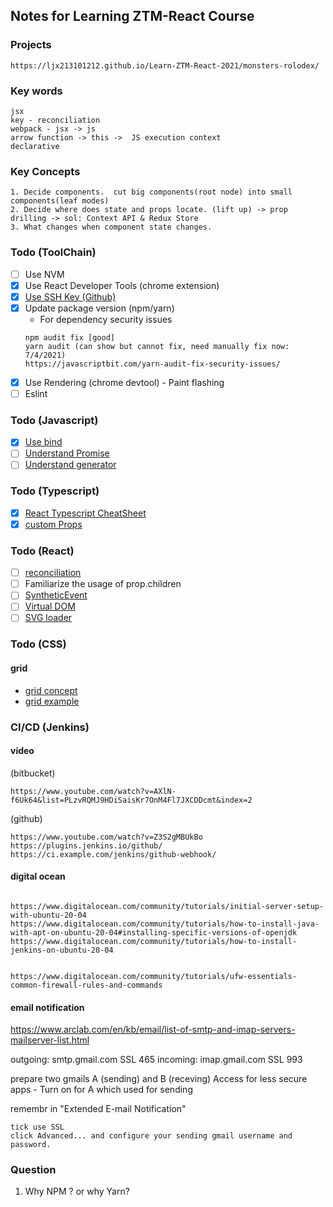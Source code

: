 ## Notes for Learning ZTM-React Course

### Projects

`https://ljx213101212.github.io/Learn-ZTM-React-2021/monsters-rolodex/`

### Key words

```
jsx
key - reconciliation
webpack - jsx -> js
arrow function -> this ->  JS execution context
declarative
```

### Key Concepts

```
1. Decide components.  cut big components(root node) into small components(leaf modes)
2. Decide where does state and props locate. (lift up) -> prop drilling -> sol: Context API & Redux Store
3. What changes when component state changes.
```

### Todo (ToolChain)

- [ ] Use NVM
- [x] Use React Developer Tools (chrome extension)
- [x] [Use SSH Key (Github)](https://docs.github.com/en/enterprise/2.15/user/articles/generating-a-new-ssh-key-and-adding-it-to-the-ssh-agent)
- [x] Update package version (npm/yarn)
  - For dependency security issues
  ```
  npm audit fix [good]
  yarn audit (can show but cannot fix, need manually fix now: 7/4/2021)
  https://javascriptbit.com/yarn-audit-fix-security-issues/
  ```
- [x] Use Rendering (chrome devtool) - Paint flashing
- [ ] Eslint

### Todo (Javascript)

- [x] [Use bind](https://www.smashingmagazine.com/2014/01/understanding-javascript-function-prototype-bind/)
- [ ] [Understand Promise](http://anata.me/2020/05/07/Promise%E7%AE%80%E6%98%93%E5%AE%9E%E7%8E%B0/)
- [ ] [Understand generator](https://www.ruanyifeng.com/blog/2015/05/co.html)

### Todo (Typescript)

- [x] [React Typescript CheatSheet](https://react-typescript-cheatsheet.netlify.app/docs/basic/getting-started/forms_and_events/)
- [x] [custom Props](https://stackoverflow.com/questions/51523211/react-routing-using-routecomponentprops-and-custom-props)

### Todo (React)

- [ ] [reconciliation](https://reactjs.org/docs/reconciliation.html#recursing-on-children)
- [ ] Familiarize the usage of prop.children
- [ ] [SyntheticEvent](https://reactjs.org/docs/events.html)
- [ ] [Virtual DOM]()
- [ ] [SVG loader](https://facebook.github.io/create-react-app/docs/adding-images-fonts-and-files)

### Todo (CSS)

#### grid

- [grid concept](https://css-tricks.com/snippets/css/complete-guide-grid/)
- [grid example](https://gridbyexample.com/what/)

### CI/CD (Jenkins)

#### video

(bitbucket)

```
https://www.youtube.com/watch?v=AXlN-f6Uk64&list=PLzvRQMJ9HDiSaisKr7OnM4Fl7JXCDDcmt&index=2
```

(github)

```
https://www.youtube.com/watch?v=Z3S2gMBUkBo
https://plugins.jenkins.io/github/
https://ci.example.com/jenkins/github-webhook/
```

#### digital ocean

```

https://www.digitalocean.com/community/tutorials/initial-server-setup-with-ubuntu-20-04
https://www.digitalocean.com/community/tutorials/how-to-install-java-with-apt-on-ubuntu-20-04#installing-specific-versions-of-openjdk
https://www.digitalocean.com/community/tutorials/how-to-install-jenkins-on-ubuntu-20-04


https://www.digitalocean.com/community/tutorials/ufw-essentials-common-firewall-rules-and-commands
```

#### email notification

https://www.arclab.com/en/kb/email/list-of-smtp-and-imap-servers-mailserver-list.html

outgoing: smtp.gmail.com SSL 465
incoming: imap.gmail.com SSL 993

prepare two gmails A (sending) and B (receving)
Access for less secure apps - Turn on for A which used for sending

remembr in "Extended E-mail Notification"

```
tick use SSL
click Advanced... and configure your sending gmail username and password.
```

### Question

1. Why NPM ? or why Yarn?
